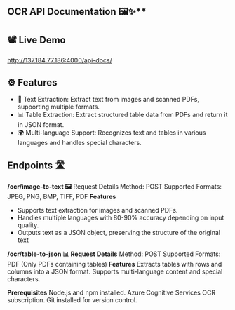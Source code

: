 ## OCR API Documentation 🖼️✨**

## 📽️ Live Demo
http://137.184.77.186:4000/api-docs/

## ⚙️ Features
- 📄 Text Extraction: Extract text from images and scanned PDFs, supporting multiple formats.
- 📊 Table Extraction: Extract structured table data from PDFs and return it in JSON format.
- 🌍 Multi-language Support: Recognizes text and tables in various languages and handles special characters.

## Endpoints 🛣️
**/ocr/image-to-text 🖼️**
Request Details
Method: POST
Supported Formats: JPEG, PNG, BMP, TIFF, PDF
**Features**
- Supports text extraction for images and scanned PDFs.
- Handles multiple languages with 80-90% accuracy depending on input quality.
- Outputs text as a JSON object, preserving the structure of the original text

**/ocr/table-to-json 📊**
**Request Details**
Method: POST
Supported Formats: PDF (Only PDFs containing tables)
**Features**
Extracts tables with rows and columns into a JSON format.
Supports multi-language content and special characters.

**Prerequisites**
Node.js and npm installed.
Azure Cognitive Services OCR subscription.
Git installed for version control.

